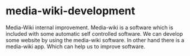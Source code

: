 # media-wiki-development
Media-Wiki internal improvement. Media-wiki is a software which is included with some automatic self controlled software. We can develop some website by using the media-wiki software. In other hand there is a media-wiki app. Which can help us to improve software.
